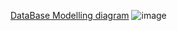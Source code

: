 [DataBase Modelling diagram](https://drawsql.app/teams/sai-sathwik/diagrams/inventorymanagement-data)
![image](https://github.com/user-attachments/assets/bf13cb24-ceb3-408f-8d8b-de53d4f7a63a)
